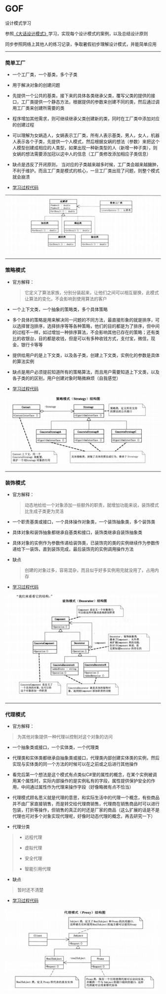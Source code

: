# GOF
设计模式学习

参照[《大话设计模式》](https://book.douban.com/subject/2334288/)学习，实现每个设计模式的案例，以及总结设计原则

同步参照网络上其他人的练习记录，争取暑假初步理解设计模式，并能简单应用

---

### 简单工厂
* 一个工厂类，一个基类，多个子类

* 用于解决对象的创建问题

* 先提供一个公共的基类，接下来的具体各类继承父类，覆写父类的提供的接口，工厂类提供一个静态方法，根据提供的参数来创建不同的类，然后通过调用工厂类来创建所需要的类

* 程序增加其他需求，则可继续继承父类创建新的类，同时在工厂类中添加对应的创建过程

* 可以理解为女娲造人，女娲表示工厂类，所有人表示基类，男人，女人，机器人表示各个子类，先提供一个人模式，然后根据女娲的想法（参数）来把这个人模型创建成相应的人类型，如果出现一种新类型的人（新增一种子类），则女娲的想法需要添加冠以这中人的信息（工厂类修改添加相应子类信息）

* 缺点是违反了开闭原则， 当对应的子类越来越多时候，工厂类会越来越臃肿，不利于维护。而且工厂类是模式的核心，一旦工厂类出现了问题，则整个模式就会崩溃

* [学习过程代码](https://github.com/Davion2017/GOF/tree/master/GOF/SimpleFactory)

![简单工厂](https://github.com/Davion2017/GOF/blob/master/GOF/Resources/Image/%E7%AE%80%E5%8D%95%E5%B7%A5%E5%8E%82.png)

---

### 策略模式
* 官方解释：
  > 它定义了算法家族，分别分装起来，让他们之间可以相互替换，此模式让算法的变化，不会影响到使用算法的客户

* 一个上下文类，一个抽象的策略类，多个具体策略

* 多个具体的策略是用来解决同一问题的不同方法，最直接形象的就是排序，可以选择冒泡排序，选择排序等等各种策略，他们的目的都是为了排序，但中间的过程不一样，如过增加一种排序算法，不会影响其他已存在的策略；还有类比的收银台，目的都是收钱，但是可以有多种收钱方式，支付宝，微信，现金，银行卡等等

* 提供给用户的是上下文类，以及各子类，创建上下文类，实例化的参数是具体的算法实例

* 缺点是用户必须提前知道所有的策略算法，而且用户需要知道上下文类，以及各子类的的区别，用户创建对象时略微麻烦（自我感觉）

* [学习过程代码](https://github.com/Davion2017/GOF/tree/master/GOF/Strategy)

![策略模式](https://github.com/Davion2017/GOF/blob/master/GOF/Resources/Image/%E7%AD%96%E7%95%A5%E6%A8%A1%E5%BC%8F.png)

---

### 装饰模式
* 官方解释：
  >动态地给给一个对象添加一些额外的职责，就增加功能来说，装饰模式比生成子类更为灵活
  
* 一个职责基类或接口，一个具体操作对象类，一个装饰抽象类，多个装饰类

* 具体对象和装饰抽象都继承自基类和接口，装饰类继承自装饰抽象类

* 具体对象的实例作为参数传递给装饰类，已装饰完的类的实例继续作为参数传递给下一装饰，直到装饰完成，最后装饰完的实例调用操作方法

* 缺点
  >创建的对象过多，容易混杂，而且似乎好多实例用完就没用了，占用内存
  
 * [学习过程代码](https://github.com/Davion2017/GOF/tree/master/GOF/Decorator)
 
 ![装饰模式](https://github.com/Davion2017/GOF/blob/master/GOF/Resources/Image/%E8%A3%85%E9%A5%B0%E6%A8%A1%E5%BC%8F.png)
 
 ---
 
 ### 代理模式
 * 官方解释：
  >为其他对象提供一种代理以控制对这个对象的访问
  
 * 一个抽象类或接口，一个实体类，一个代理类
 
 * 代理类和实体类都继承自抽象类或接口，代理类内部创建实体类的实例，然后实现与实体类的同一个方法的时候可以在之前或之后进行其他操作
 
 * 看完后第一个想法是这个模式有点类似C#里的属性的概念，在某个实例被调用某个属性时，实际内部操作的是实例私有的字段，属性提供保护安全的作用，中间通过属性作为代理来操作字段（好像略微有点不恰当）
 
 * 代理模式顾名思义就是代理的意思，和实际生活中的代理一个概念，有些商品并不由厂家直接销售，而是转交给代理商销售，代理商在销售商品时可以进行包装，打折等操作，但销售的真正的时还是厂家的商品（这么扩展的话是不是代理也可对多个对象实现代理呢，好像时动态代理的概念，再去研究一下）
 
 * 代理分类
  > * 远程代理
  >
  > * 虚拟代理
  >
  > * 安全代理
  >
  > * 智能引用代理
 * 缺点
  >暂时还不清楚
  
 * [学习过程代码](https://github.com/Davion2017/GOF/tree/master/GOF/Proxy)
 
 ![代理模式](https://github.com/Davion2017/GOF/blob/master/GOF/Resources/Image/%E4%BB%A3%E7%90%86%E6%A8%A1%E5%BC%8F.png)
